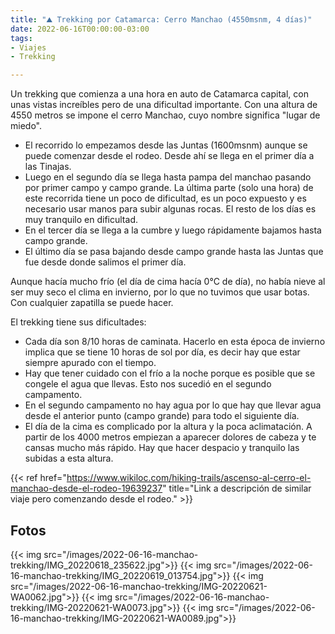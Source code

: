 ```yaml
---
title: "⛰ Trekking por Catamarca: Cerro Manchao (4550msnm, 4 días)"
date: 2022-06-16T00:00:00-03:00
tags:
- Viajes
- Trekking

---
```


Un trekking que comienza a una hora en auto de Catamarca capital, con unas vistas increíbles pero de una dificultad importante. Con una altura de 4550 metros se impone el cerro Manchao, cuyo nombre significa "lugar de miedo".
- El recorrido lo empezamos desde las Juntas (1600msnm) aunque se puede comenzar desde el rodeo. Desde ahí se llega en el primer día a las Tinajas.
- Luego en el segundo día se llega hasta pampa del manchao pasando por primer campo y campo grande. La última parte (solo una hora) de este recorrida tiene un poco de dificultad, es un poco expuesto y es necesario usar manos para subir algunas rocas. El resto de los días es muy tranquilo en dificultad. 
- En el tercer día se llega a la cumbre y luego rápidamente bajamos hasta campo grande.
- El último día se pasa bajando desde campo grande hasta las Juntas que fue desde donde salimos el primer día.

Aunque hacía mucho frío (el día de cima hacía 0°C de día), no había nieve al ser muy seco el clima en invierno, por lo que no tuvimos que usar botas. Con cualquier zapatilla se puede hacer.

El trekking tiene sus dificultades:
- Cada día son 8/10 horas de caminata. Hacerlo en esta época de invierno implica que se tiene 10 horas de sol por día, es decir hay que estar siempre apurado con el tiempo.
- Hay que tener cuidado con el frío a la noche porque es posible que se congele el agua que llevas. Esto nos sucedió en el segundo campamento.
- En el segundo campamento no hay agua por lo que hay que llevar agua desde el anterior punto (campo grande) para todo el siguiente día.
- El día de la cima es complicado por la altura y la poca aclimatación. A partir de los 4000 metros empiezan a aparecer dolores de cabeza y te cansas mucho más rápido. Hay que hacer despacio y tranquilo las subidas a esta altura.
 
{{< ref href="https://www.wikiloc.com/hiking-trails/ascenso-al-cerro-el-manchao-desde-el-rodeo-19639237" title="Link a descripción de similar viaje pero comenzando desde el rodeo." >}}

## Fotos

{{< img src="/images/2022-06-16-manchao-trekking/IMG_20220618_235622.jpg">}}
{{< img src="/images/2022-06-16-manchao-trekking/IMG_20220619_013754.jpg">}}
{{< img src="/images/2022-06-16-manchao-trekking/IMG-20220621-WA0062.jpg">}}
{{< img src="/images/2022-06-16-manchao-trekking/IMG-20220621-WA0073.jpg">}}
{{< img src="/images/2022-06-16-manchao-trekking/IMG-20220621-WA0089.jpg">}}